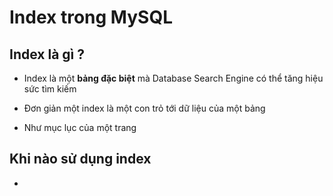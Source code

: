 # Index trong MySQL

## Index là gì ?

- Index là một **bảng đặc biệt** mà Database Search Engine có thể tăng hiệu sức tìm kiếm

- Đơn giản một index là một con trỏ tới dữ liệu của một bảng

- Như mục lục của một trang

## Khi nào sử dụng index

- 
